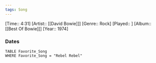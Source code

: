 ```yaml
---
tags: Song  
---
```

[Time:: 4:31]
[Artist:: [[David Bowie]]]
[Genre:: Rock]
[Played:: ]
[Album:: [[Best Of Bowie]]]
[Year:: 1974]
### Dates
````dataview
TABLE Favorite_Song
WHERE Favorite_Song = "Rebel Rebel"
````